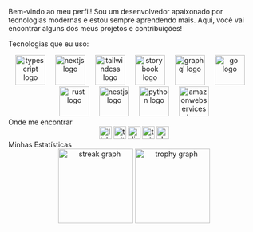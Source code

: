 
Bem-vindo ao meu perfil! Sou um desenvolvedor apaixonado por tecnologias modernas e estou sempre aprendendo mais. Aqui, você vai encontrar alguns dos meus projetos e contribuições!

Tecnologias que eu uso:
<div align="center"> <img src="https://skillicons.dev/icons?i=ts" height="60" alt="typescript logo" /> <img width="12" /> <img src="https://skillicons.dev/icons?i=nextjs" height="60" alt="nextjs logo" /> <img width="12" /> <img src="https://skillicons.dev/icons?i=tailwind" height="60" alt="tailwindcss logo" /> <img width="12" /> <img src="https://cdn.jsdelivr.net/gh/devicons/devicon/icons/storybook/storybook-original.svg" height="60" alt="storybook logo" /> <img width="12" /> <img src="https://skillicons.dev/icons?i=graphql" height="60" alt="graphql logo" /> <img width="12" /> <img src="https://skillicons.dev/icons?i=go" height="60" alt="go logo" /> <img width="12" /> <img src="https://skillicons.dev/icons?i=rust" height="60" alt="rust logo" /> <img width="12" /> <img src="https://skillicons.dev/icons?i=nestjs" height="60" alt="nestjs logo" /> <img width="12" /> <img src="https://skillicons.dev/icons?i=py" height="60" alt="python logo" /> <img width="12" /> <img src="https://skillicons.dev/icons?i=aws" height="60" alt="amazonwebservices logo" /> </div>
Onde me encontrar
<div align="center"> <img src="https://img.shields.io/static/v1?message=LinkedIn&logo=linkedin&label=&color=0077B5&logoColor=white&labelColor=&style=for-the-badge" height="25" alt="linkedin logo" /> <img src="https://img.shields.io/static/v1?message=Twitter&logo=twitter&label=&color=1DA1F2&logoColor=white&labelColor=&style=for-the-badge" height="25" alt="twitter logo" /> <img src="https://img.shields.io/static/v1?message=Discord&logo=discord&label=&color=7289DA&logoColor=white&labelColor=&style=for-the-badge" height="25" alt="discord logo" /> <img src="https://img.shields.io/static/v1?message=Twitch&logo=twitch&label=&color=9146FF&logoColor=white&labelColor=&style=for-the-badge" height="25" alt="twitch logo" /> <img src="https://img.shields.io/static/v1?message=dev.to&logo=dev.to&label=&color=0A0A0A&logoColor=white&labelColor=&style=for-the-badge" height="25" alt="devto logo" /> </div>
Minhas Estatísticas
<div align="center"> <img src="https://streak-stats.demolab.com?user=maurodesouza&locale=en&mode=daily&theme=dracula&hide_border=false&border_radius=5&order=3" height="150" alt="streak graph" /> <img src="https://github-profile-trophy.vercel.app?username=maurodesouza&theme=dracula&column=-1&row=1&margin-w=8&margin-h=8&no-bg=false&no-frame=false&order=4" height="150" alt="trophy graph" /> </div>

